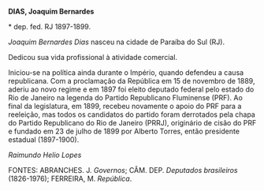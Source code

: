 **DIAS, Joaquim Bernardes**

\* dep. fed. RJ 1897-1899.

*Joaquim Bernardes Dias* nasceu na cidade de Paraíba do Sul (RJ).

Dedicou sua vida profissional à atividade comercial.

Iniciou-se na política ainda durante o Império, quando defendeu a causa
republicana. Com a proclamação da República em 15 de novembro de 1889,
aderiu ao novo regime e em 1897 foi eleito deputado federal pelo estado
do Rio de Janeiro na legenda do Partido Republicano Fluminense (PRF). Ao
final da legislatura, em 1899, recebeu novamente o apoio do PRF para a
reeleição, mas todos os candidatos do partido foram derrotados pela
chapa do Partido Republicano do Rio de Janeiro (PRRJ), originário de
cisão do PRF e fundado em 23 de julho de 1899 por Alberto Torres, então
presidente estadual (1897-1900).

*Raimundo Helio Lopes*

FONTES: ABRANCHES. J. *Governos*; CÂM. DEP. *Deputados brasileiros*
(1826-1976); FERREIRA, M. *República*.
